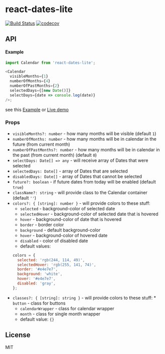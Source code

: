 # react-dates-lite

[![Build Status](https://travis-ci.org/dominikchrastek/react-dates-lite.svg?branch=master)](https://travis-ci.org/dominikchrastek/react-dates-lite)
[![codecov](https://codecov.io/gh/dominikchrastek/react-dates-lite/branch/master/graph/badge.svg)](https://codecov.io/gh/dominikchrastek/react-dates-lite)

## API

#### Example

```js
import Calendar from 'react-dates-lite';

<Calendar
  visibleMonths={1}
  numberOfMonths={4}
  numberOfPastMonths={2}
  selectedDays={[new Date()]}
  selectDays={date => console.log(date)}
/>;
```

see this [Example](https://github.com/dominikchrastek/react-dates-lite/blob/master/example/Example.jsx) or [Live demo](https://dominikchrastek.github.io/react-dates-lite)

### Props

* `visibleMonths?: number` - how many months will be visible (default `1`)
* `numberOfMonths: number` - how many months will be in calendar in the future (from current month)
* `numberOfPastMonths?: number` - how many months will be in calendar in the past (from current month) (default `0`)
* `selectDays: Date[] => any` - will receive array of Dates that were selected
* `selectedDays: Date[]` - array of Dates that are selected
* `disabledDays: Date[]` - array of Dates that cannot be selected
* `future?: boolean` - if future dates from today will be enabled (default `true`)
* `className?: string` - will provide class to the Calendar container (default `''`)
* `colors?: { [string]: number }` - will provide colors to these stuff:
  * `selected` - background-color of selected date
  * `selectedHover` - background-color of selected date that is hovered
  * `hover` - background-color of date that is hovered
  * `border` - border color
  * `background` - default background-color
  * `hover` - background-color of hovered date
  * `disabled` - color of disabled date
  * default values:
  ```js
  colors = {
    selected: 'rgb(244, 114, 49)',
    selectedHover: 'rgb(255, 141, 74)',
    border: '#e4e7e7',
    background: 'white',
    hover: '#e4e7e7',
    disabled: 'gray',
  };
  ```
* `classes?: { [string]: string }` - will provide colors to these stuff: \* `button` - class for buttons
  * `calendarWrapper` - class for calendar wrapper
  * `month` - class for single month wrapper
  * default value: `{}`

## License

MIT
